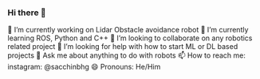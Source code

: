 ### Hi there 👋
🔭 I’m currently working on Lidar Obstacle avoidance robot
🌱 I’m currently learning ROS, Python and C++
👯 I’m looking to collaborate on any robotics related project
🤔 I’m looking for help with how to start ML or DL based projects
💬 Ask me about anything to do with robots
📫 How to reach me: instagram: @sacchinbhg
😄 Pronouns: He/Him
<!--
**sacchinbhg/sacchinbhg** is a ✨ _special_ ✨ repository because its `README.md` (this file) appears on your GitHub profile.

Here are some ideas to get you started:

- 🔭 I’m currently working on ...
- 🌱 I’m currently learning ...
- 👯 I’m looking to collaborate on ...
- 🤔 I’m looking for help with ...
- 💬 Ask me about ...
- 📫 How to reach me: ...
- 😄 Pronouns: ...
- ⚡ Fun fact: ...
-->
